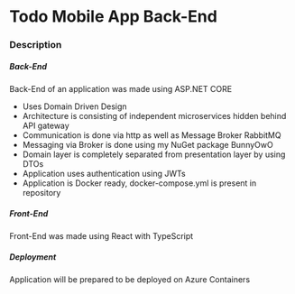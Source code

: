 # Todo Mobile App Back-End

### Description
##### Back-End
Back-End of an application was made using ASP.NET CORE
*	Uses Domain Driven Design
*	Architecture is consisting of independent microservices hidden behind API gateway
*	Communication is done via http as well as Message Broker RabbitMQ
*	Messaging via Broker is done using my NuGet package BunnyOwO
*	Domain layer is completely separated from presentation layer by using DTOs
*	Application uses authentication using JWTs
*	Application is Docker ready, docker-compose.yml is present in repository

##### Front-End
Front-End was made using React with TypeScript

##### Deployment
Application will be prepared to be deployed on Azure Containers
